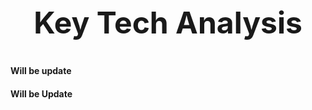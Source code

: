 <h1 style="font-size:5vw; text-align:center" >Key Tech Analysis<h1>
<h4>Will be update</h4> 


<h4 style="text-align:justify;">
Will be Update
 </h4>
